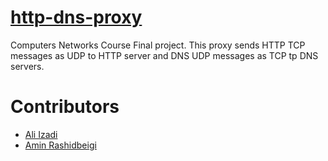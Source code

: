 # [http-dns-proxy](https://github.com/aminrashidbeigi/http-dns-proxy.git)
Computers Networks Course Final project. This proxy sends HTTP TCP messages as UDP to HTTP server and DNS UDP messages as TCP tp DNS servers.

# Contributors

- [Ali Izadi](https://github.com/aliizadi)
- [Amin Rashidbeigi](https://github.com/aminrashidbeigi/)
